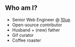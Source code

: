 ##  Who am I?

* Senior Web Engineer @ [10up](http://10up.com)
* Open-source contributor
* Husband + (new) father
* Gif curator
* Coffee roaster
